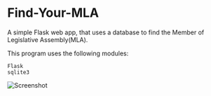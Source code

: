 # Find-Your-MLA

A simple Flask web app, that uses a database to find the Member of Legislative Assembly(MLA).

This program uses the following modules:
```
Flask
sqlite3
```

![Screenshot](https://s15.postimg.cc/s4pqr6cp7/Screenshot_from_2018-05-31_09.41.51.png)
